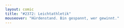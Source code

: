 ```yaml
---
layout: comic
title: "#2372: Leichtathletik"
mouseover: "Hürdenstand. Bin gespannt, wer gewinnt."
---
```

